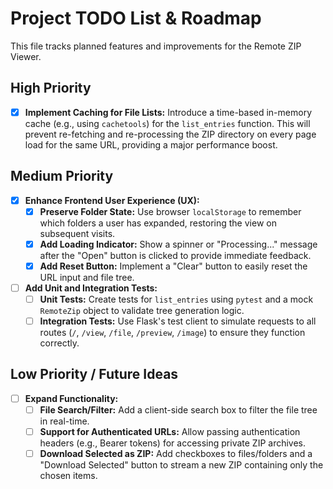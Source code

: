# Project TODO List & Roadmap

This file tracks planned features and improvements for the Remote ZIP Viewer.

## High Priority

- [x] **Implement Caching for File Lists:** Introduce a time-based in-memory cache (e.g., using `cachetools`) for the `list_entries` function. This will prevent re-fetching and re-processing the ZIP directory on every page load for the same URL, providing a major performance boost.

## Medium Priority

- [x] **Enhance Frontend User Experience (UX):**
    - [x] **Preserve Folder State:** Use browser `localStorage` to remember which folders a user has expanded, restoring the view on subsequent visits.
    - [x] **Add Loading Indicator:** Show a spinner or "Processing..." message after the "Open" button is clicked to provide immediate feedback.
    - [x] **Add Reset Button:** Implement a "Clear" button to easily reset the URL input and file tree.

- [ ] **Add Unit and Integration Tests:**
    - [ ] **Unit Tests:** Create tests for `list_entries` using `pytest` and a mock `RemoteZip` object to validate tree generation logic.
    - [ ] **Integration Tests:** Use Flask's test client to simulate requests to all routes (`/`, `/view`, `/file`, `/preview`, `/image`) to ensure they function correctly.

## Low Priority / Future Ideas

- [ ] **Expand Functionality:**
    - [ ] **File Search/Filter:** Add a client-side search box to filter the file tree in real-time.
    - [ ] **Support for Authenticated URLs:** Allow passing authentication headers (e.g., Bearer tokens) for accessing private ZIP archives.
    - [ ] **Download Selected as ZIP:** Add checkboxes to files/folders and a "Download Selected" button to stream a new ZIP containing only the chosen items.